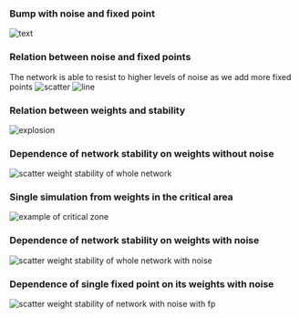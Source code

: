 <!-- ### Bump without noise -->
<!-- ![text](/home/ginko/ra/plots/julia/) -->

<!-- ### Bump with noise -->
<!-- ![text](/home/ginko/ra/plots/julia/) -->

### Bump with noise and fixed point
![text](/home/ginko/ra/plots/julia/fixed_point.png)

### Relation between noise and fixed points
The network is able to resist to higher levels of noise as we add more fixed points
![scatter](/home/ginko/ra/plots/julia/scatter3d.png)
![line](/home/ginko/ra/plots/julia/error_by_noise.png)

### Relation between weights and stability
![explosion](/home/ginko/ra/plots/julia/explosion.png)

### Dependence of network stability on weights without noise
![scatter weight stability of whole network](/home/ginko/ra/plots/julia/spike_number_by_weight_zoomed.png)

### Single simulation from weights in the critical area
![example of critical zone](/home/ginko/ra/plots/julia/heatmap_critical_2.png)

### Dependence of network stability on weights with noise
![scatter weight stability of whole network with noise](/home/ginko/ra/plots/julia/spike_number_by_weight_with_noise_zoomed.png)

### Dependence of single fixed point on its weights with noise
![scatter weight stability of network with noise with fp](/home/ginko/ra/plots/julia/spike_number_by_weight_with_noise_and_fp.png)




